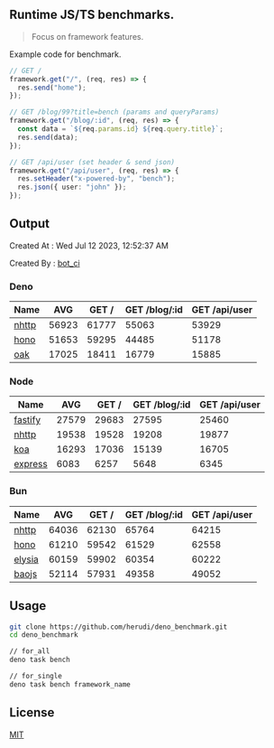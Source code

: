 ## Runtime JS/TS benchmarks.

> Focus on framework features.

Example code for benchmark.
```ts
// GET /
framework.get("/", (req, res) => {
  res.send("home");
});

// GET /blog/99?title=bench (params and queryParams)
framework.get("/blog/:id", (req, res) => {
  const data = `${req.params.id} ${req.query.title}`;
  res.send(data);
});

// GET /api/user (set header & send json)
framework.get("/api/user", (req, res) => {
  res.setHeader("x-powered-by", "bench");
  res.json({ user: "john" });
});
```

## Output
Created At : Wed Jul 12 2023, 12:52:37 AM

Created By : [bot_ci](https://github.com/herudi/deno_benchmarks/commits?author=github-actions%5Bbot%5D)


### Deno
|Name|AVG|GET /|GET /blog/:id|GET /api/user|
|----|----|----|----|----|
|[nhttp](https://github.com/nhttp/nhttp)|56923|61777|55063|53929|
|[hono](https://github.com/honojs/hono)|51653|59295|44485|51178|
|[oak](https://github.com/oakserver/oak)|17025|18411|16779|15885|
  


### Node
|Name|AVG|GET /|GET /blog/:id|GET /api/user|
|----|----|----|----|----|
|[fastify](https://github.com/fastify/fastify)|27579|29683|27595|25460|
|[nhttp](https://github.com/nhttp/nhttp)|19538|19528|19208|19877|
|[koa](https://github.com/koajs/koa)|16293|17036|15139|16705|
|[express](https://github.com/expressjs/express)|6083|6257|5648|6345|
  


### Bun
|Name|AVG|GET /|GET /blog/:id|GET /api/user|
|----|----|----|----|----|
|[nhttp](https://github.com/nhttp/nhttp)|64036|62130|65764|64215|
|[hono](https://github.com/honojs/hono)|61210|59542|61529|62558|
|[elysia](https://github.com/elysiajs/elysia)|60159|59902|60354|60222|
|[baojs](https://github.com/mattreid1/baojs)|52114|57931|49358|49052|
  



## Usage

```bash
git clone https://github.com/herudi/deno_benchmark.git
cd deno_benchmark

// for_all
deno task bench

// for_single
deno task bench framework_name
```

## License

[MIT](LICENSE)

